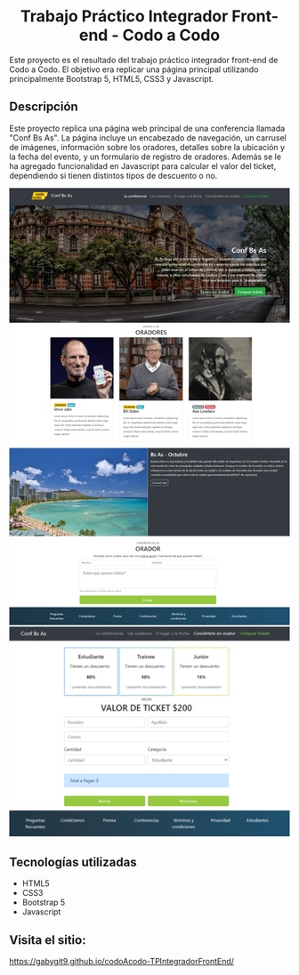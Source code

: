 # <h1 align="center">Trabajo Práctico Integrador Front-end - Codo a Codo</h1>

Este proyecto es el resultado del trabajo práctico integrador front-end de Codo a Codo. El objetivo era replicar una página principal utilizando principalmente Bootstrap 5, HTML5, CSS3 y Javascript.

## Descripción

Este proyecto replica una página web principal de una conferencia llamada "Conf Bs As". La página incluye un encabezado de navegación, un carrusel de imágenes, información sobre los oradores, detalles sobre la ubicación y la fecha del evento, y un formulario de registro de oradores.
Además se le ha agregado funcionalidad en Javascript para calcular el valor del ticket, dependiendo si tienen distintos tipos de descuento o no.

![Imágen del proyecto](https://github.com/gabygit9/codoAcodo-TPIntegradorFrontEnd/blob/main/final_front_2021.jpg?raw=true)
![Imágen del proyecto](imgFinal/Final_js_front_2021.png)

## Tecnologías utilizadas

- HTML5
- CSS3
- Bootstrap 5
- Javascript

## Visita el sitio:

https://gabygit9.github.io/codoAcodo-TPIntegradorFrontEnd/
